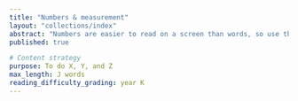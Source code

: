 ```yaml
---
title: "Numbers & measurement"
layout: "collections/index"
abstract: "Numbers are easier to read on a screen than words, so use them where possible."
published: true

# Content strategy
purpose: To do X, Y, and Z
max_length: J words
reading_difficulty_grading: year K
---
```


